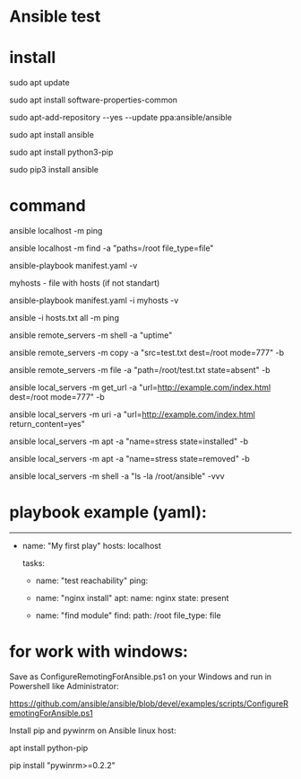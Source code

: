 # Ansible test

# install

sudo apt update

sudo apt install software-properties-common

sudo apt-add-repository --yes --update ppa:ansible/ansible

sudo apt install ansible

sudo apt install python3-pip

sudo pip3 install ansible

# command

ansible localhost -m ping

ansible localhost -m find -a "paths=/root file_type=file"

ansible-playbook manifest.yaml -v

myhosts - file with hosts (if not standart)

ansible-playbook manifest.yaml -i myhosts -v

ansible -i hosts.txt all -m ping

ansible remote_servers -m shell -a "uptime"

ansible remote_servers -m copy -a "src=test.txt dest=/root mode=777" -b

ansible remote_servers -m file -a "path=/root/test.txt state=absent" -b

ansible local_servers -m get_url -a "url=http://example.com/index.html dest=/root mode=777" -b

ansible local_servers -m uri -a "url=http://example.com/index.html return_content=yes"

ansible local_servers -m apt -a "name=stress state=installed" -b

ansible local_servers -m apt -a "name=stress state=removed" -b

ansible local_servers -m shell -a "ls -la /root/ansible" -vvv

# playbook example (yaml):

---
  - name: "My first play"
    hosts: localhost
    
    tasks:
	
      - name: "test reachability"
	ping:
	      
      - name: "nginx install"
	apt:
	  name: nginx
	  state: present
	      
      - name: "find module"
        find:
	  path: /root
	  file_type: file


# for work with windows:

Save as ConfigureRemotingForAnsible.ps1 on your Windows and run in Powershell like Administrator:

https://github.com/ansible/ansible/blob/devel/examples/scripts/ConfigureRemotingForAnsible.ps1

Install pip and pywinrm on Ansible linux host:

apt install python-pip

pip install "pywinrm>=0.2.2"

